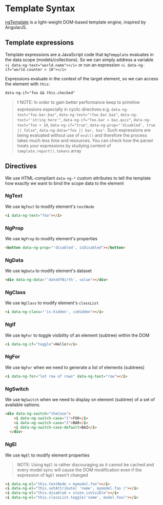 
# Template Syntax

[ngTemplate](https://github.com/dsheiko/ng-template) is a light-weight DOM-based template engine, inspired by AngularJS.


## Template expressions

Template expressions are a JavaScript code that `NgTempplate` evaluates in the data scope (models/collections). So we can simply address a variable `<i data-ng-text="world.name"></i>` or run an expression  `<i data-ng-if="world.counter > 10"></i>`

Expressions evaluate in the context of the target element, so we can access the element with `this`:
```
data-ng-if="foo && this.checked"
```

> :exclamation: NOTE: In order to gain better performance keep to primitive expressions especially in cyclic directives e.g. `data-ng-text="foo.bar.baz"`,
> `data-ng-text="!foo.bar.baz"`, `data-ng-text="'string here'"`, `data-ng-if="foo.bar > baz.quiz"`, `data-ng-text="foo + 10`,
> `data-ng-if="true"`, `data-ng-prop="'disabled', true || false"`, `data-ng-data="foo || bar, baz"`.
> Such expressions are being evaluated without use of `eval()` and therefore the process takes much less time and resources.
> You can check how the parser treats your expressions by studying content of `template.report().tokens` array


## Directives
We use HTML-compliant `data-ng-*` custom attributes to tell the template how exactly we want to bind the scope data to the element

### NgText

We use `NgText` to modify element's `textNode`

```html
<i data-ng-text="foo"></i>
```


### NgProp

We use `NgProp` to modify element's properties

```html
<button data-ng-prop="'disabled', isDisabled"></button>
```


### NgData

We use `NgData` to modify element's dataset

```html
<div data-ng-data="'dateOfBirth', value"></div>
```


### NgClass

We use `NgClass` to modify element's `classList`

```html
<i data-ng-class="'is-hidden', isHidden"></i>
```


### NgIf

We use `NgFor` to toggle visibility of an element (subtree) within the DOM

```html
<i data-ng-if="toggle">Hello!</i>
```


### NgFor

We use `NgFor` when we need to generate a list of elements (subtrees)

```html
<i data-ng-for="let row of rows" data-ng-text="row"></i>
```


### NgSwitch

We use `NgSwitch` when we need to display on element (subtree) of a set of available options.

```html
<div data-ng-switch="theCase">
    <i data-ng-switch-case="1">FOO</i>
    <i data-ng-switch-case="2">BAR</i>
    <i data-ng-switch-case-default>BAZ</i>
  </div>
```


### NgEl

We use `NgEl` to modify element properties

> NOTE: Using `NgEl` is rather discouraging as it cannot be cached and every model sync will
cause the DOM modification even if the expression of `NgEl` wasn't changed

```html
<i data-ng-el="this.textNode = mymodel.foo"></i>
<i data-ng-el="this.setAttribute( 'name', mymodel.foo )"></i>
<i data-ng-el="this.disabled = state.isVisible"></i>
<i data-ng-el="this.classList.toggle('name', model.foo)"></i>
```
